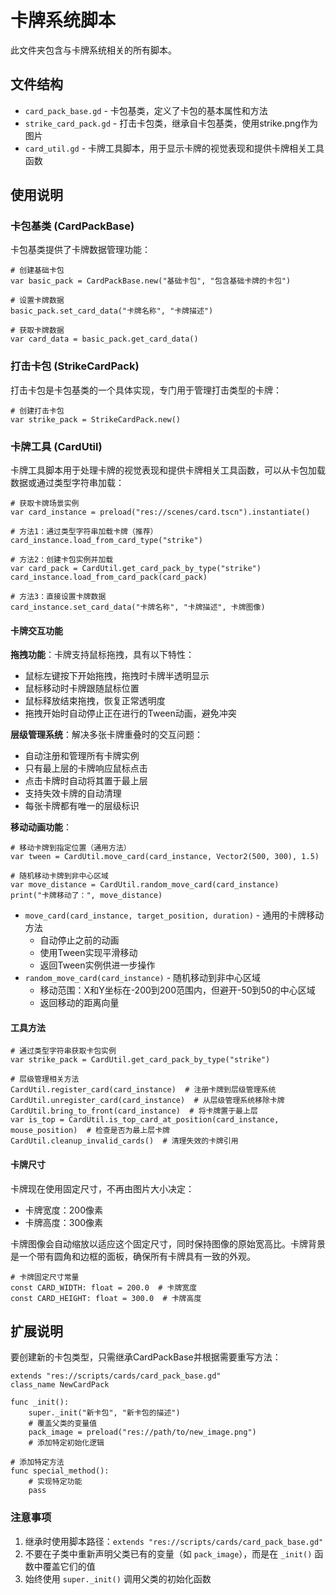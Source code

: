 # 卡牌系统脚本

此文件夹包含与卡牌系统相关的所有脚本。

## 文件结构

- `card_pack_base.gd` - 卡包基类，定义了卡包的基本属性和方法
- `strike_card_pack.gd` - 打击卡包类，继承自卡包基类，使用strike.png作为图片
- `card_util.gd` - 卡牌工具脚本，用于显示卡牌的视觉表现和提供卡牌相关工具函数

## 使用说明

### 卡包基类 (CardPackBase)

卡包基类提供了卡牌数据管理功能：

```gdscript
# 创建基础卡包
var basic_pack = CardPackBase.new("基础卡包", "包含基础卡牌的卡包")

# 设置卡牌数据
basic_pack.set_card_data("卡牌名称", "卡牌描述")

# 获取卡牌数据
var card_data = basic_pack.get_card_data()
```

### 打击卡包 (StrikeCardPack)

打击卡包是卡包基类的一个具体实现，专门用于管理打击类型的卡牌：

```gdscript
# 创建打击卡包
var strike_pack = StrikeCardPack.new()
```

### 卡牌工具 (CardUtil)

卡牌工具脚本用于处理卡牌的视觉表现和提供卡牌相关工具函数，可以从卡包加载数据或通过类型字符串加载：

```gdscript
# 获取卡牌场景实例
var card_instance = preload("res://scenes/card.tscn").instantiate()

# 方法1：通过类型字符串加载卡牌（推荐）
card_instance.load_from_card_type("strike")

# 方法2：创建卡包实例并加载
var card_pack = CardUtil.get_card_pack_by_type("strike")
card_instance.load_from_card_pack(card_pack)

# 方法3：直接设置卡牌数据
card_instance.set_card_data("卡牌名称", "卡牌描述", 卡牌图像)
```

#### 卡牌交互功能

**拖拽功能**：卡牌支持鼠标拖拽，具有以下特性：
- 鼠标左键按下开始拖拽，拖拽时卡牌半透明显示
- 鼠标移动时卡牌跟随鼠标位置
- 鼠标释放结束拖拽，恢复正常透明度
- 拖拽开始时自动停止正在进行的Tween动画，避免冲突

**层级管理系统**：解决多张卡牌重叠时的交互问题：
- 自动注册和管理所有卡牌实例
- 只有最上层的卡牌响应鼠标点击
- 点击卡牌时自动将其置于最上层
- 支持失效卡牌的自动清理
- 每张卡牌都有唯一的层级标识

**移动动画功能**：

```gdscript
# 移动卡牌到指定位置（通用方法）
var tween = CardUtil.move_card(card_instance, Vector2(500, 300), 1.5)

# 随机移动卡牌到非中心区域
var move_distance = CardUtil.random_move_card(card_instance)
print("卡牌移动了：", move_distance)
```

- `move_card(card_instance, target_position, duration)` - 通用的卡牌移动方法
  - 自动停止之前的动画
  - 使用Tween实现平滑移动
  - 返回Tween实例供进一步操作
- `random_move_card(card_instance)` - 随机移动到非中心区域
  - 移动范围：X和Y坐标在-200到200范围内，但避开-50到50的中心区域
  - 返回移动的距离向量

#### 工具方法

```gdscript
# 通过类型字符串获取卡包实例
var strike_pack = CardUtil.get_card_pack_by_type("strike")

# 层级管理相关方法
CardUtil.register_card(card_instance)  # 注册卡牌到层级管理系统
CardUtil.unregister_card(card_instance)  # 从层级管理系统移除卡牌
CardUtil.bring_to_front(card_instance)  # 将卡牌置于最上层
var is_top = CardUtil.is_top_card_at_position(card_instance, mouse_position)  # 检查是否为最上层卡牌
CardUtil.cleanup_invalid_cards()  # 清理失效的卡牌引用
```

#### 卡牌尺寸

卡牌现在使用固定尺寸，不再由图片大小决定：

- 卡牌宽度：200像素
- 卡牌高度：300像素

卡牌图像会自动缩放以适应这个固定尺寸，同时保持图像的原始宽高比。卡牌背景是一个带有圆角和边框的面板，确保所有卡牌具有一致的外观。

```gdscript
# 卡牌固定尺寸常量
const CARD_WIDTH: float = 200.0  # 卡牌宽度
const CARD_HEIGHT: float = 300.0  # 卡牌高度
```

## 扩展说明

要创建新的卡包类型，只需继承CardPackBase并根据需要重写方法：

```gdscript
extends "res://scripts/cards/card_pack_base.gd"
class_name NewCardPack

func _init():
    super._init("新卡包", "新卡包的描述")
    # 覆盖父类的变量值
    pack_image = preload("res://path/to/new_image.png")
    # 添加特定初始化逻辑

# 添加特定方法
func special_method():
    # 实现特定功能
    pass
```

### 注意事项

1. 继承时使用脚本路径：`extends "res://scripts/cards/card_pack_base.gd"`
2. 不要在子类中重新声明父类已有的变量（如 `pack_image`），而是在 `_init()` 函数中覆盖它们的值
3. 始终使用 `super._init()` 调用父类的初始化函数
